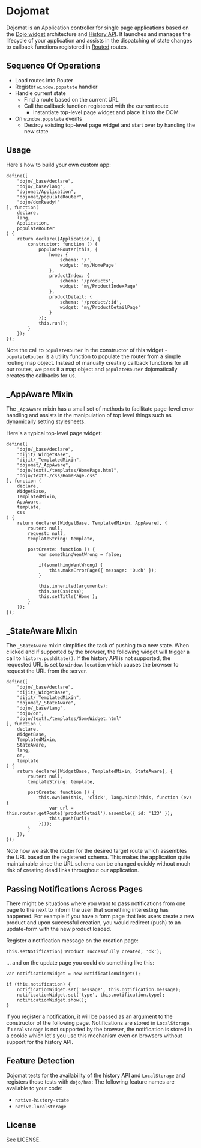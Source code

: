 [historyApi]: https://developer.mozilla.org/en/DOM/Manipulating_the_browser_history/
[dojoWidget]: http://dojotoolkit.org/documentation/tutorials/1.8/templated/
[routedRepo]: https://github.com/sirprize/routed

# Dojomat

Dojomat is an Application controller for single page applications based on the [Dojo widget][dojoWidget] architecture and [History API][historyApi]. It launches and manages the lifecycle of your application and assists in the dispatching of state changes to callback functions registered in [Routed][routedRepo] routes.

## Sequence Of Operations

+ Load routes into Router
+ Register `window.popstate` handler
+ Handle current state
    + Find a route based on the current URL
    + Call the callback function registered with the current route
        + Instantiate top-level page widget and place it into the DOM
+ On `window.popstate` events
    + Destroy existing top-level page widget and start over by handling the new state

## Usage

Here's how to build your own custom app:

    define([
        "dojo/_base/declare",
        "dojo/_base/lang",
        "dojomat/Application",
        "dojomat/populateRouter",
        "dojo/domReady!"
    ], function(
        declare,
        lang,
        Application,
        populateRouter
    ) {
        return declare([Application], {
            constructor: function () {
                populateRouter(this, {
                    home: {
                        schema: '/',
                        widget: 'my/HomePage'
                    },
                    productIndex: {
                        schema: '/products',
                        widget: 'my/ProductIndexPage'
                    },
                    productDetail: {
                        schema: '/product/:id',
                        widget: 'my/ProductDetailPage'
                    }
                });
                this.run();
            }
        });
    });

Note the call to `populateRouter` in the constructor of this widget - `populateRouter` is a utility function to populate the router from a simple routing map object. Instead of manually creating callback functions for all our routes, we pass it a map object and `populateRouter` dojomatically creates the callbacks for us.

## _AppAware Mixin

The `_AppAware` mixin has a small set of methods to facilitate page-level error handling and assists in the manipulation of top level things such as dynamically setting stylesheets.

Here's a typical top-level page widget:

    define([
        "dojo/_base/declare",
        "dijit/_WidgetBase",
        "dijit/_TemplatedMixin",
        "dojomat/_AppAware",
        "dojo/text!./templates/HomePage.html",
        "dojo/text!./css/HomePage.css"
    ], function (
        declare,
        WidgetBase,
        TemplatedMixin,
        AppAware,
        template,
        css
    ) {
        return declare([WidgetBase, TemplatedMixin, AppAware], {
            router: null,
            request: null,
            templateString: template,
            
            postCreate: function () {
                var somethingWentWrong = false;
                
                if(somethingWentWrong) {
                    this.makeErrorPage({ message: 'Ouch' });
                }
                
                this.inherited(arguments);
                this.setCss(css);
                this.setTitle('Home');
            }
        });
    });

## _StateAware Mixin

The `_StateAware` mixin simplifies the task of pushing to a new state. When clicked and if supported by the browser, the following widget will trigger a call to `history.pushState()`. If the history API is not supported, the requested URL is set to `window.location` which causes the browser to request the URL from the server.

    define([
        "dojo/_base/declare",
        "dijit/_WidgetBase",
        "dijit/_TemplatedMixin",
        "dojomat/_StateAware",
        "dojo/_base/lang",
        "dojo/on",
        "dojo/text!./templates/SomeWidget.html"
    ], function (
        declare,
        WidgetBase,
        TemplatedMixin,
        StateAware,
        lang,
        on,
        template
    ) {
        return declare([WidgetBase, TemplatedMixin, StateAware], {
            router: null,
            templateString: template,
            
            postCreate: function () {
                this.own(on(this, 'click', lang.hitch(this, function (ev) {
                    var url = this.router.getRoute('productDetail').assemble({ id: '123' });
                    this.push(url);
                })));
            }
        });
    });

Note how we ask the router for the desired target route which assembles the URL based on the registered schema. This makes the application quite maintainable since the URL schema can be changed quickly without much risk of creating dead links throughout our application.

## Passing Notifications Across Pages

There might be situations where you want to pass notifications from one page to the next to inform the user that something interesting has happened. For example if you have a form page that lets users create a new product and upon successful creation, you would redirect (push) to an update-form with the new product loaded.

Register a notification message on the creation page:

    this.setNotification('Product successfully created, 'ok');

... and on the update page you could do something like this:

    var notificationWidget = new NotificationWidget();
    
    if (this.notification) {
        notificationWidget.set('message', this.notification.message);
        notificationWidget.set('type', this.notification.type);
        notificationWidget.show();
    }

If you register a notification, it will be passed as an argument to the constructor of the following page. Notifications are stored in `LocalStorage`. If `LocalStorage` is not supported by the browser, the notification is stored in a cookie which let's you use this mechanism even on browsers without support for the history API.

## Feature Detection

Dojomat tests for the availability of the history API and `LocalStorage` and registers those tests with `dojo/has`: The following feature names are available to your code:

+ `native-history-state`
+ `native-localstorage`

## License

See LICENSE.